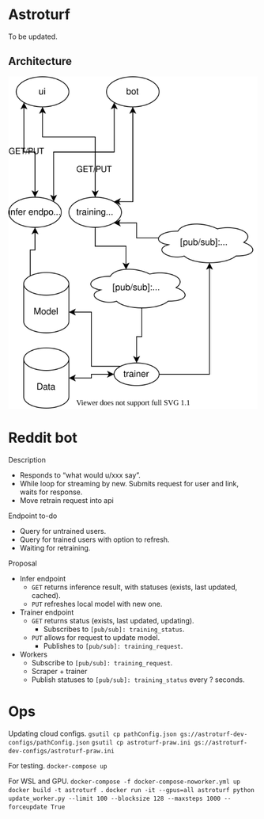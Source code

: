 # Astroturf
To be updated.

## Architecture
<img src="./Architecture.svg">


# Reddit bot
Description
- Responds to “what would u/xxx say”.
- While loop for streaming by new. Submits request for user and link, waits for response.
- Move retrain request into api

Endpoint to-do
- Query for untrained users.
- Query for trained users with option to refresh.
- Waiting for retraining.

Proposal
- Infer endpoint 
  - `GET` returns inference result, with statuses (exists, last updated, cached).
  - `PUT` refreshes local model with new one.
- Trainer endpoint
  - `GET` returns status (exists, last updated, updating). 
    - Subscribes to `[pub/sub]: training_status`.
  - `PUT` allows for request to update model. 
    - Publishes to `[pub/sub]: training_request`.
- Workers 
  - Subscribe to `[pub/sub]: training_request`.
  - Scraper + trainer
  - Publish statuses to `[pub/sub]: training_status` every ? seconds.


# Ops

Updating cloud configs.
`gsutil cp pathConfig.json gs://astroturf-dev-configs/pathConfig.json`
`gsutil cp astroturf-praw.ini gs://astroturf-dev-configs/astroturf-praw.ini`

For testing.
`docker-compose up`

For WSL and GPU.
`docker-compose -f docker-compose-noworker.yml up`
`docker build -t astroturf .`
`docker run -it --gpus=all astroturf python update_worker.py --limit 100 --blocksize 128 --maxsteps 1000 --forceupdate True`
